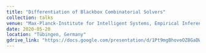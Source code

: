 ```yaml
---
title: "Differentiation of Blackbox Combinatorial Solvers"
collection: talks
venue: "Max-Planck-Institute for Intelligent Systems, Empirical Inference, Bernhard Schölkopf group"
date: 2020-05-20
location: "Tübingen, Germany"
gdrive_link: "https://docs.google.com/presentation/d/1Pt9mgBhovoOZBGaDWrDm93zkj3cXfVF3PmQJsjDiejw/edit?usp=sharing"
---
```

